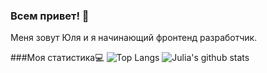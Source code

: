 ### Всем привет! 👋

Меня зовут Юля и я начинающий фронтенд разработчик.



###Моя статистика:computer:
![Top Langs](https://github-readme-stats.vercel.app/api/top-langs/?username=jtuvaleva&layout=compact)
![Julia's github stats](https://github-readme-stats.vercel.app/api?username=jtuvaleva)


<!--
**jtuvaleva/jtuvaleva** is a ✨ _special_ ✨ repository because its `README.md` (this file) appears on your GitHub profile.

Here are some ideas to get you started:

- 🔭 I’m currently working on ...
- 🌱 I’m currently learning ...
- 👯 I’m looking to collaborate on ...
- 🤔 I’m looking for help with ...
- 💬 Ask me about ...
- 📫 How to reach me: ...
- 😄 Pronouns: ...
- ⚡ Fun fact: ...
-->
